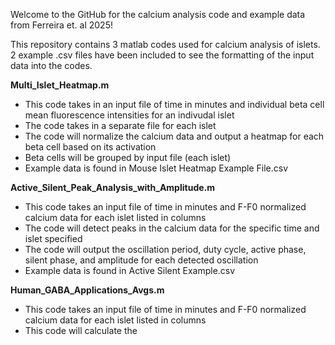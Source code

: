 Welcome to the GitHub for the calcium analysis code and example data from Ferreira et. al 2025!

This repository contains 3 matlab codes used for calcium analysis of islets. 2 example .csv files have been included to see the formatting of the input data into the codes.

**Multi_Islet_Heatmap.m**
- This code takes in an input file of time in minutes and individual beta cell mean fluorescence intensities for an indivudal islet
- The code takes in a separate file for each islet
- The code will normalize the calcium data and output a heatmap for each beta cell based on its activation
- Beta cells will be grouped by input file (each islet)
- Example data is found in Mouse Islet Heatmap Example File.csv

**Active_Silent_Peak_Analysis_with_Amplitude.m**
- This code takes an input file of time in minutes and F-F0 normalized calcium data for each islet listed in columns
- The code will detect peaks in the calcium data for the specific time and islet specified
- The code will output the oscillation period, duty cycle, active phase, silent phase, and amplitude for each detected oscillation
- Example data is found in Active Silent Example.csv

**Human_GABA_Applications_Avgs.m**
- This code takes an input file of time in minutes and F-F0 normalized calcium data for each islet listed in columns
- This code will calculate the  
